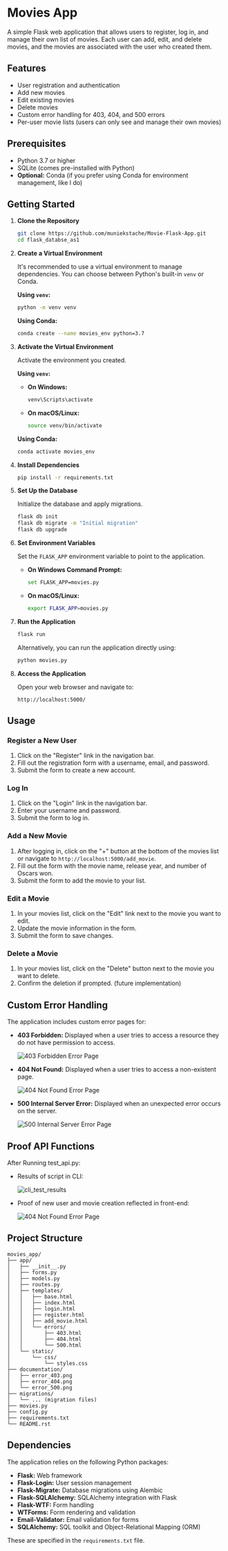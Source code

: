 # Movies App

A simple Flask web application that allows users to register, log in, and manage their own list of movies. Each user can add, edit, and delete movies, and the movies are associated with the user who created them.

## Features

- User registration and authentication
- Add new movies
- Edit existing movies
- Delete movies
- Custom error handling for 403, 404, and 500 errors
- Per-user movie lists (users can only see and manage their own movies)

## Prerequisites

- Python 3.7 or higher
- SQLite (comes pre-installed with Python)
- **Optional:** Conda (if you prefer using Conda for environment management, like I do)

## Getting Started

1. **Clone the Repository**

   ```sh
   git clone https://github.com/muniekstache/Movie-Flask-App.git
   cd flask_databse_as1
   ```


2. **Create a Virtual Environment**

   It's recommended to use a virtual environment to manage dependencies. You can choose between Python's built-in `venv` or Conda.

   **Using `venv`:**

   ```sh
   python -m venv venv
   ```

   **Using Conda:**

   ```sh
   conda create --name movies_env python=3.7
   ```

3. **Activate the Virtual Environment**

   Activate the environment you created.

   **Using `venv`:**

   - **On Windows:**

     ```sh
     venv\Scripts\activate
     ```

   - **On macOS/Linux:**

     ```sh
     source venv/bin/activate
     ```

   **Using Conda:**

   ```sh
   conda activate movies_env
   ```

4. **Install Dependencies**

   ```sh
   pip install -r requirements.txt
   ```

5. **Set Up the Database**

   Initialize the database and apply migrations.

   ```sh
   flask db init
   flask db migrate -m "Initial migration"
   flask db upgrade
   ```

6. **Set Environment Variables**

   Set the `FLASK_APP` environment variable to point to the application.

   - **On Windows Command Prompt:**

     ```sh
     set FLASK_APP=movies.py
     ```

   - **On macOS/Linux:**

     ```sh
     export FLASK_APP=movies.py
     ```

7. **Run the Application**

   ```sh
   flask run
   ```

   Alternatively, you can run the application directly using:

   ```sh
   python movies.py
   ```

8. **Access the Application**

   Open your web browser and navigate to:

   `http://localhost:5000/`

## Usage

### Register a New User

1. Click on the "Register" link in the navigation bar.
2. Fill out the registration form with a username, email, and password.
3. Submit the form to create a new account.

### Log In

1. Click on the "Login" link in the navigation bar.
2. Enter your username and password.
3. Submit the form to log in.

### Add a New Movie

1. After logging in, click on the "+" button at the bottom of the movies list or navigate to `http://localhost:5000/add_movie`.
2. Fill out the form with the movie name, release year, and number of Oscars won.
3. Submit the form to add the movie to your list.

### Edit a Movie

1. In your movies list, click on the "Edit" link next to the movie you want to edit.
2. Update the movie information in the form.
3. Submit the form to save changes.

### Delete a Movie

1. In your movies list, click on the "Delete" button next to the movie you want to delete.
2. Confirm the deletion if prompted. (future implementation)

## Custom Error Handling

The application includes custom error pages for:

- **403 Forbidden:** Displayed when a user tries to access a resource they do not have permission to access.

  ![403 Forbidden Error Page](documentation/error_403.png)

- **404 Not Found:** Displayed when a user tries to access a non-existent page.

  ![404 Not Found Error Page](documentation/error_404.png)

- **500 Internal Server Error:** Displayed when an unexpected error occurs on the server.

  ![500 Internal Server Error Page](documentation/error_500.png)

## Proof API Functions

After Running test_api.py:

- Results of script in CLI:

  ![cli_test_results](documentation/test_result_api.png)

- Proof of new user and movie creation reflected in front-end:

  ![404 Not Found Error Page](documentation/updated_database_api.png)

## Project Structure

```
movies_app/
├── app/
│   ├── __init__.py
│   ├── forms.py
│   ├── models.py
│   ├── routes.py
│   ├── templates/
│   │   ├── base.html
│   │   ├── index.html
│   │   ├── login.html
│   │   ├── register.html
│   │   ├── add_movie.html
│   │   └── errors/
│   │       ├── 403.html
│   │       ├── 404.html
│   │       └── 500.html
│   └── static/
│       └── css/
│           └── styles.css
├── documentation/
│   ├── error_403.png
│   ├── error_404.png
│   └── error_500.png
├── migrations/
│   └── ... (migration files)
├── movies.py
├── config.py
├── requirements.txt
└── README.rst
```

## Dependencies

The application relies on the following Python packages:

- **Flask:** Web framework
- **Flask-Login:** User session management
- **Flask-Migrate:** Database migrations using Alembic
- **Flask-SQLAlchemy:** SQLAlchemy integration with Flask
- **Flask-WTF:** Form handling
- **WTForms:** Form rendering and validation
- **Email-Validator:** Email validation for forms
- **SQLAlchemy:** SQL toolkit and Object-Relational Mapping (ORM)

These are specified in the `requirements.txt` file.
